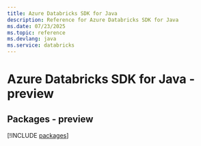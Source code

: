```yaml
---
title: Azure Databricks SDK for Java
description: Reference for Azure Databricks SDK for Java
ms.date: 07/23/2025
ms.topic: reference
ms.devlang: java
ms.service: databricks
---
```

# Azure Databricks SDK for Java - preview
## Packages - preview
[!INCLUDE [packages](databricks-index.md)]